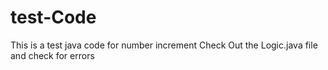 # test-Code
This is a test java code for number increment
Check Out the Logic.java file and check for errors 
